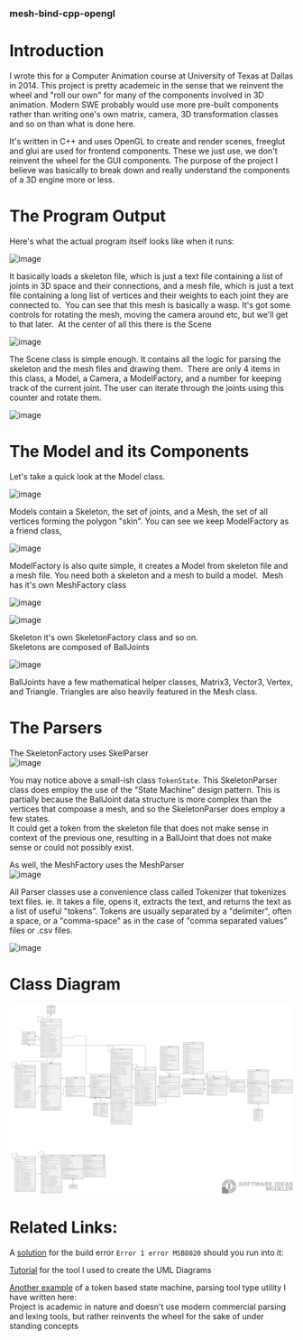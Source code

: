 ### mesh-bind-cpp-opengl

# Introduction
I wrote this for a Computer Animation course at University of Texas at Dallas in 2014. This project is pretty academeic in the sense that we reinvent the wheel and "roll our own" for many of the components involved in 3D animation. Modern SWE probably would use more pre-built components rather than writing one's own matrix, camera, 3D transformation classes and so on than what is done here. </br>

It's written in C++ and uses OpenGL to create and render scenes, freeglut and glui are used for frontend components. These we just use, we don't reinvent the wheel for the GUI components. The purpose of the project I believe was basically to break down and really understand the components of a 3D engine more or less. 

# The Program Output
Here's what the actual program itself looks like when it runs:

![image](https://user-images.githubusercontent.com/1289702/174928400-69a6ea47-b5b2-4616-b61f-0a1346cca11a.png)

It basically loads a skeleton file, which is just a text file containing a list of joints in 3D space and their connections, and a mesh file, which is just a text file containing a long list of vertices and their weights to each joint they are connected to. 
You can see that this mesh is basically a wasp. It's got some controls for rotating the mesh, moving the camera around etc, but we'll get to that later. 
At the center of all this there is the Scene

![image](https://user-images.githubusercontent.com/1289702/174928428-43fc37d5-f51a-4007-ac0c-737455e64117.png)

The Scene class is simple enough. It contains all the logic for parsing the skeleton and the mesh files and drawing them. 
There are only 4 items in this class, a Model, a Camera, a ModelFactory, and a number for keeping track of the current joint. The user can iterate through the joints using this counter and rotate them. 

![image](https://user-images.githubusercontent.com/1289702/174928471-f5541a08-36fa-447c-b7f4-dfa1fd819745.png)

# The Model and its Components
Let's take a quick look at the Model class.

![image](https://user-images.githubusercontent.com/1289702/174928524-d817b29e-5b1c-40d0-af1b-dcdc6c2e4892.png)

Models contain a Skeleton, the set of joints, and a Mesh, the set of all vertices forming the polygon "skin". You can see we keep ModelFactory as a friend class,

![image](https://user-images.githubusercontent.com/1289702/174928542-c6be5d76-3a33-4f0b-b9da-e664e08998c0.png)

ModelFactory is also quite simple, it creates a Model from skeleton file and a mesh file. You need both a skeleton and a mesh to build a model. 
Mesh has it's own MeshFactory class

![image](https://user-images.githubusercontent.com/1289702/174928572-f7c370f9-f02b-4d23-89af-89c74167e0b7.png)

![image](https://user-images.githubusercontent.com/1289702/174928590-a3880cdb-850b-4eb0-bc94-1ea8ec2439fb.png)

Skeleton it's own SkeletonFactory class and so on. <br>
Skeletons are composed of BallJoints <br>

![image](https://user-images.githubusercontent.com/1289702/174928615-3f527021-9ca7-4bec-9765-7561768da937.png)

BallJoints have a few mathematical helper classes, Matrix3, Vector3, Vertex, and Triangle. Triangles are also heavily featured in the Mesh class. <br>

# The Parsers
The SkeletonFactory uses SkelParser <br>
![image](https://user-images.githubusercontent.com/1289702/174928658-68df7088-9b7f-4c79-9c2f-36cf1f72d74c.png)

You may notice above a small-ish class ``TokenState``. This SkeletonParser class does employ the use of the "State Machine" design pattern. This is partially because the BallJoint data structure is more complex than the vertices that compoase a mesh, and so the SkeletonParser does employ a few states. <br>
It could get a token from the skeleton file that does not make sense in context of the previous one, resulting in a BallJoint that does not make sense or could not possibly exist. <br>

As well, the MeshFactory uses the MeshParser <br>
![image](https://user-images.githubusercontent.com/1289702/174928677-5526189c-28b3-4f64-91aa-ec16aeb8dc30.png)

All Parser classes use a convenience class called Tokenizer that tokenizes text files. ie. It takes a file, opens it, extracts the text, and returns the text as a list of useful "tokens". Tokens are usually separated by a "delimiter", often a space, or a "comma-space" as in the case of "comma separated values" files or .csv files. <br>

![image](https://user-images.githubusercontent.com/1289702/174928700-607b08fe-c6e5-47fc-bf7a-248cdf963cdc.png)

# Class Diagram
![image](https://github.com/sitting-duck/mesh-bind-cpp-opengl/blob/main/docs/bind-mesh-cpp-class-diagram.png)

# Related Links: 
A [solution](https://ashley-tharp.medium.com/error-1-error-msb8020-the-build-tools-for-v142-platform-toolset-v142-cannot-be-found-6ca7939ff442?sk=efa4d9add48fb279935f4767745afd3f) for the build error ``Error 1 error MSB8020`` should you run into it: <br>


[Tutorial](https://ashley-tharp.medium.com/my-first-impression-using-software-ideas-modeler-uml-modeling-tool-for-c-35a6a720c25c?sk=6dc7d433a192a6b0433b143a0fb2ecbf) for the tool I used to create the UML Diagrams <br>

[Another example](https://github.com/sitting-duck/stuff/tree/master/School%20-%20Comp%20Sci/Computer%20Science%203%20-%20C%2B%2B/lab%204%20-%20Token%20State%20Machine) of a token based state machine, parsing tool type utility I have written here: <br>
Project is academic in nature and doesn't use modern commercial parsing and lexing tools, but rather reinvents the wheel for the sake of under standing concepts <br>


